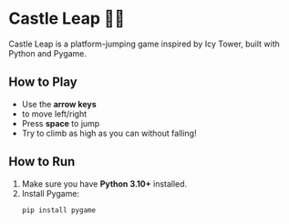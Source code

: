 # Castle Leap 🏰✨

Castle Leap is a platform-jumping game inspired by Icy Tower, built with Python and Pygame.

## How to Play
- Use the **arrow keys**
- to move left/right
- Press **space** to jump
- Try to climb as high as you can without falling!

## How to Run
1. Make sure you have **Python 3.10+** installed.
2. Install Pygame:
   ```bash
   pip install pygame


